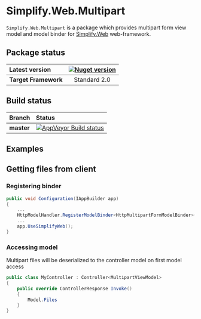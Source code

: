 # Simplify.Web.Multipart

`Simplify.Web.Multipart` is a package which provides multipart form view model and model binder for [Simplify.Web](https://github.com/SimplifyNet/Simplify.Web) web-framework.

## Package status

| Latest version       | [![Nuget version](http://img.shields.io/badge/nuget-v1.0.1-blue.png)](https://www.nuget.org/packages/Simplify.Web.Multipart/) |
| :------------------- | :---------------------------------------------------------------------------------------------------------------------------: |
| **Target Framework** |                                                         Standard 2.0                                                          |

## Build status

| Branch     | Status                                                                                                                                                                                      |
| :--------- | :------------------------------------------------------------------------------------------------------------------------------------------------------------------------------------------ |
| **master** | [![AppVeyor Build status](https://ci.appveyor.com/api/projects/status/i8sons2botn3xxiw/branch/master?svg=true)](https://ci.appveyor.com/project/i4004/simplify-web-multipart/branch/master) |

## Examples

## Getting files from client

### Registering binder

```csharp
public void Configuration(IAppBuilder app)
{
    ...
    HttpModelHandler.RegisterModelBinder<HttpMultipartFormModelBinder>();
    ...
    app.UseSimplifyWeb();
}
```

### Accessing model

Multipart files will be deserialized to the controller model on first model access

```csharp
public class MyController : Controller<MultipartViewModel>
{
    public override ControllerResponse Invoke()
    {
        Model.Files
    }
}
```
